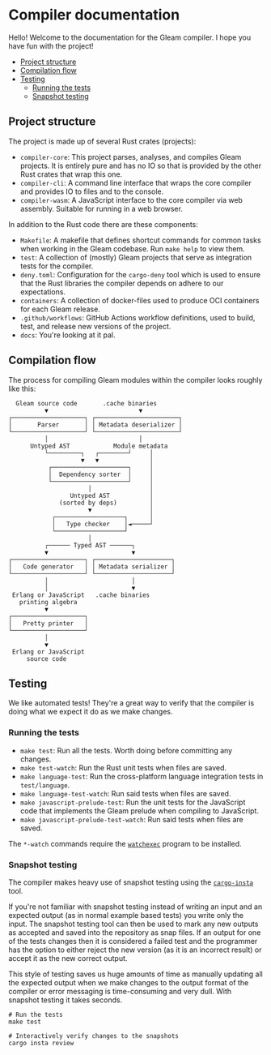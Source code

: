 # Compiler documentation

Hello! Welcome to the documentation for the Gleam compiler. I hope you have fun
with the project!

<!-- vscode-markdown-toc -->
* [Project structure](#Projectstructure)
* [Compilation flow](#Compilationflow)
* [Testing](#Testing)
	* [Running the tests](#Runningthetests)
	* [Snapshot testing](#Snapshottesting)

<!-- vscode-markdown-toc-config
	numbering=false
	autoSave=true
	/vscode-markdown-toc-config -->
<!-- /vscode-markdown-toc -->

## <a name='Projectstructure'></a>Project structure

The project is made up of several Rust crates (projects):

- `compiler-core`: This project parses, analyses, and compiles Gleam projects.
  It is entirely pure and has no IO so that is provided by the other Rust crates
  that wrap this one.
- `compiler-cli`: A command line interface that wraps the core compiler and
  provides IO to files and to the console.
- `compiler-wasm`: A JavaScript interface to the core compiler via web assembly.
  Suitable for running in a web browser.

In addition to the Rust code there are these components:

- `Makefile`: A makefile that defines shortcut commands for common tasks when
  working in the Gleam codebase. Run `make help` to view them.
- `test`: A collection of (mostly) Gleam projects that serve as integration tests for the
  compiler.
- `deny.toml`: Configuration for the `cargo-deny` tool which is used to ensure
  that the Rust libraries the compiler depends on adhere to our expectations.
- `containers`: A collection of docker-files used to produce OCI containers for
  each Gleam release.
- `.github/workflows`: GitHub Actions workflow definitions, used to build, test,
  and release new versions of the project.
- `docs`: You're looking at it pal.

## <a name='Compilationflow'></a>Compilation flow

The process for compiling Gleam modules within the compiler looks roughly like
this:

```text
  Gleam source code       .cache binaries
          ▼                         ▼
┌────────────────────┐ ┌───────────────────────┐
│       Parser       │ │ Metadata deserializer │
└────────────────────┘ └───────────────────────┘
          │                         │
      Untyped AST            Module metadata
          └─────────┐   ┌────────┘     │
                    ▼   ▼              │
           ┌─────────────────────┐     │
           │  Dependency sorter  │     │
           └─────────────────────┘     │
                      │                │
                 Untyped AST           │
              (sorted by deps)         │
                      ▼                │
            ┌───────────────────┐      │
            │   Type checker    │◄─────┘
            └───────────────────┘
                      │
          ┌────── Typed AST ──────┐
          ▼                       ▼
┌────────────────────┐ ┌─────────────────────┐
│   Code generator   │ │ Metadata serializer │
└────────────────────┘ └─────────────────────┘
          │                       │
          │                       ▼
 Erlang or JavaScript   .cache binaries
   printing algebra
          ▼
┌────────────────────┐
│   Pretty printer   │
└────────────────────┘
          │
          ▼
 Erlang or JavaScript 
     source code
```

## <a name='Testing'></a>Testing 

We like automated tests! They're a great way to verify that the compiler is
doing what we expect it do as we make changes.

### <a name='Runningthetests'></a>Running the tests

- `make test`: Run all the tests. Worth doing before committing any changes.
- `make test-watch`: Run the Rust unit tests when files are saved.
- `make language-test`: Run the cross-platform language integration tests in
  `test/language`.
- `make language-test-watch`: Run said tests when files are saved.
- `make javascript-prelude-test`: Run the unit tests for the JavaScript code
  that implements the Gleam prelude when compiling to JavaScript.
- `make javascript-prelude-test-watch`: Run said tests when files are saved.

The `*-watch` commands require the [`watchexec`][watchexec] program to be
installed.

### <a name='Snapshottesting'></a>Snapshot testing

The compiler makes heavy use of snapshot testing using the
[`cargo-insta`][cargo-insta] tool.

[cargo-insta]: https://github.com/mitsuhiko/insta
[watchexec]: https://github.com/watchexec/watchexec

If you're not familiar with snapshot testing instead of writing an input and an
expected output (as in normal example based tests) you write only the input. The
snapshot testing tool can then be used to mark any new outputs as accepted and
saved into the repository as snap files. If an output for one of the tests
changes then it is considered a failed test and the programmer has the option to
either reject the new version (as it is an incorrect result) or accept it as the
new correct output.

This style of testing saves us huge amounts of time as manually updating all the
expected output when we make changes to the output format of the compiler or
error messaging is time-consuming and very dull. With snapshot testing it takes
seconds.

```shell
# Run the tests
make test

# Interactively verify changes to the snapshots
cargo insta review
```
